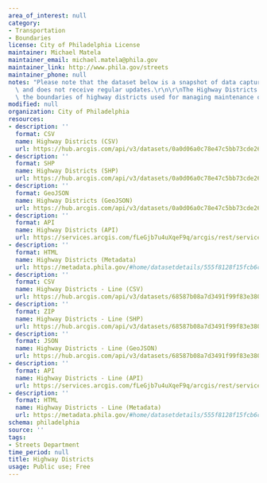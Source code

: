 ```yaml
---
area_of_interest: null
category:
- Transportation
- Boundaries
license: City of Philadelphia License
maintainer: Michael Matela
maintainer_email: michael.matela@phila.gov
maintainer_link: http://www.phila.gov/streets
maintainer_phone: null
notes: "Please note that the dataset below is a snapshot of data captured at one time\
  \ and does not receive regular updates.\r\n\r\nThe Highway Districts dataset shows\
  \ the boundaries of highway districts used for managing maintenance of roads. "
modified: null
organization: City of Philadelphia
resources:
- description: ''
  format: CSV
  name: Highway Districts (CSV)
  url: https://hub.arcgis.com/api/v3/datasets/0a0d06a0c78e47c5bb73cde26630db07_0/downloads/data?format=csv&spatialRefId=2272&where=1%3D1
- description: ''
  format: SHP
  name: Highway Districts (SHP)
  url: https://hub.arcgis.com/api/v3/datasets/0a0d06a0c78e47c5bb73cde26630db07_0/downloads/data?format=shp&spatialRefId=2272&where=1%3D1
- description: ''
  format: GeoJSON
  name: Highway Districts (GeoJSON)
  url: https://hub.arcgis.com/api/v3/datasets/0a0d06a0c78e47c5bb73cde26630db07_0/downloads/data?format=geojson&spatialRefId=4326&where=1%3D1
- description: ''
  format: API
  name: Highway Districts (API)
  url: https://services.arcgis.com/fLeGjb7u4uXqeF9q/arcgis/rest/services/Highway_Districts/FeatureServer/0/query?outFields=*&where=1%3D1
- description: ''
  format: HTML
  name: Highway Districts (Metadata)
  url: https://metadata.phila.gov/#home/datasetdetails/555f8128f15fcb6c6ed440ff/representationdetails/55438a7e9b989a05172d0cef
- description: ''
  format: CSV
  name: Highway Districts - Line (CSV)
  url: https://hub.arcgis.com/api/v3/datasets/68587b08a7d3491f99f83e380d85403c_0/downloads/data?format=csv&spatialRefId=2272&where=1%3D1
- description: ''
  format: ZIP
  name: Highway Districts - Line (SHP)
  url: https://hub.arcgis.com/api/v3/datasets/68587b08a7d3491f99f83e380d85403c_0/downloads/data?format=shp&spatialRefId=2272&where=1%3D1
- description: ''
  format: JSON
  name: Highway Districts - Line (GeoJSON)
  url: https://hub.arcgis.com/api/v3/datasets/68587b08a7d3491f99f83e380d85403c_0/downloads/data?format=geojson&spatialRefId=4326&where=1%3D1
- description: ''
  format: API
  name: Highway Districts - Line (API)
  url: https://services.arcgis.com/fLeGjb7u4uXqeF9q/arcgis/rest/services/Highway_Districts_arc/FeatureServer/0/query?outFields=*&where=1%3D1
- description: ''
  format: HTML
  name: Highway Districts - Line (Metadata)
  url: https://metadata.phila.gov/#home/datasetdetails/555f8128f15fcb6c6ed440ff/representationdetails/5571b1b2e4fb1d91393c2134/
schema: philadelphia
source: ''
tags:
- Streets Department
time_period: null
title: Highway Districts
usage: Public use; Free
---
```

